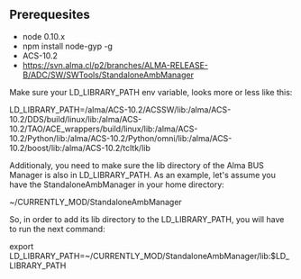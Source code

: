 ## Prerequesites
* node 0.10.x
* npm install node-gyp -g
* ACS-10.2
* https://svn.alma.cl/p2/branches/ALMA-RELEASE-B/ADC/SW/SWTools/StandaloneAmbManager

Make sure your LD_LIBRARY_PATH env variable, looks more or less like this:

LD_LIBRARY_PATH=/alma/ACS-10.2/ACSSW/lib:/alma/ACS-10.2/DDS/build/linux/lib:/alma/ACS-10.2/TAO/ACE_wrappers/build/linux/lib:/alma/ACS-10.2/Python/lib:/alma/ACS-10.2/Python/omni/lib:/alma/ACS-10.2/boost/lib:/alma/ACS-10.2/tcltk/lib

Additionaly, you need to make sure the lib directory of the Alma BUS Manager is also in LD_LIBRARY_PATH. As an example, let's assume you have the StandaloneAmbManager in your home directory:

~/CURRENTLY_MOD/StandaloneAmbManager

So, in order to add its lib directory to the LD_LIBRARY_PATH, you will have to run the next command:

export LD_LIBRARY_PATH=~/CURRENTLY_MOD/StandaloneAmbManager/lib:$LD_LIBRARY_PATH

